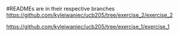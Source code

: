 #READMEs are in their respective branches
https://github.com/kyleiwaniec/ucb205/tree/exercise_2/exercise_2 

https://github.com/kyleiwaniec/ucb205/tree/exercise_1/exercise_1
